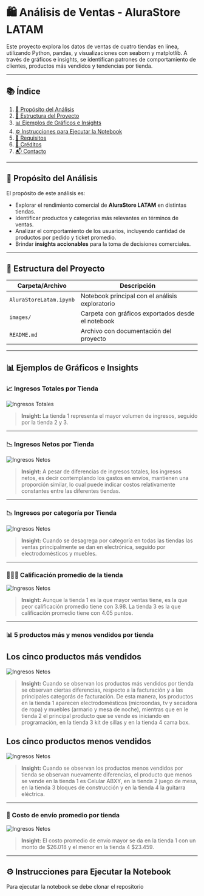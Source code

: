 # 🛍️ Análisis de Ventas - AluraStore LATAM

Este proyecto explora los datos de ventas de cuatro tiendas en línea,  utilizando Python, pandas, y visualizaciones con seaborn y matplotlib. A través de gráficos e insights, se identifican patrones de comportamiento de clientes, productos más vendidos y tendencias por tienda.

---

## 📚 Índice

1. [📌 Propósito del Análisis](#-propósito-del-análisis)
2. [📁 Estructura del Proyecto](#-estructura-del-proyecto)
3. [📊 Ejemplos de Gráficos e Insights](#-ejemplos-de-gráficos-e-insights)
4. [⚙️ Instrucciones para Ejecutar la Notebook](#️-instrucciones-para-ejecutar-la-notebook)
5. [📌 Requisitos](#-requisitos)
6. [🧠 Créditos](#-créditos)
7. [📬 Contacto](#-contacto)

---

## 📌 Propósito del Análisis

El propósito de este análisis es:

- Explorar el rendimiento comercial de **AluraStore LATAM** en distintas tiendas.
- Identificar productos y categorías más relevantes en términos de ventas.
- Analizar el comportamiento de los usuarios, incluyendo cantidad de productos por pedido y ticket promedio.
- Brindar **insights accionables** para la toma de decisiones comerciales.

---

## 📁 Estructura del Proyecto

| Carpeta/Archivo               | Descripción                                                  |
|------------------------------|--------------------------------------------------------------|
| `AluraStoreLatam.ipynb`      | Notebook principal con el análisis exploratorio              |
| `images/`                    | Carpeta con gráficos exportados desde el notebook            |
| `README.md`                  | Archivo con documentación del proyecto                       |

---

## 📊 Ejemplos de Gráficos e Insights

### 📈 Ingresos Totales por Tienda

![Ingresos Totales](images/ingresos_totales.png)

> **Insight:** La tienda 1 representa el mayor volumen de ingresos, seguido por la tienda 2 y 3.

---

### 📉 Ingresos Netos por Tienda

![Ingresos Netos](images/ingresos_netos.png)

> **Insight:** A pesar de diferencias de ingresos totales, los ingresos netos, es decir contemplando los gastos en envíos, mantienen una proporción similar, lo cual puede indicar costos relativamente constantes entre las diferentes tiendas.

---

### 📉 Ingresos por categoría por Tienda

![Ingresos Netos](images/Tabla_it_por_art.png)

> **Insight:** Cuando se desagrega por categoría en todas las tiendas las ventas principalmente se dan en electrónica, seguido por electrodomésticos y muebles.

---
### 🥇🥈🥉 Calificación promedio de la tienda

![Ingresos Netos](images/cal_prom_tienda.png)

> **Insight:** Aunque la tienda 1 es la que mayor ventas tiene, es la que peor calificación promedio tiene con 3.98. La tienda 3 es la que calificación promedio tiene con 4.05 puntos.

---

### 📊 5 productos más y menos vendidos por tienda

## Los cinco productos más vendidos

![Ingresos Netos](images/Productos+vend.png)

> **Insight:** Cuando se observan los productos más vendidos por tienda se observan ciertas diferencias, respecto a la facturación y a las principales categorás de facturación. De esta manera, los productos en la tienda 1 aparecen electrodomésticos (microondas, tv y secadora de ropa) y muebles (armario y mesa de noche), mientras que en le tienda 2 el principal producto que se vende es iniciando en programación, en la tienda 3 kit de sillas y en la tienda 4 cama box.

## Los cinco productos menos vendidos

![Ingresos Netos](images/Productos-vend.png)

> **Insight:** Cuando se observan los productos menos vendidos por tienda se observan nuevamente diferencias, el producto que menos se vende en la tienda 1 es Celular ABXY, en la tienda 2 juego de mesa, en la tienda 3 bloques de construcción y en la tienda 4 la guitarra eléctrica.
---

### 🚚 Costo de envío promedio por tienda

![Ingresos Netos](images/costo_env_prom.png)

> **Insight:** El costo promedio de envío mayor se da en la tienda 1 con un monto de $26.018 y el menor en la tienda 4 $23.459.

---

## ⚙️ Instrucciones para Ejecutar la Notebook

Para ejecutar la notebook se debe clonar el repositorio



